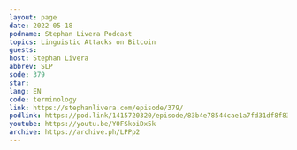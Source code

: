 ```yaml
---
layout: page
date: 2022-05-18
podname: Stephan Livera Podcast
topics: Linguistic Attacks on Bitcoin
guests: 
host: Stephan Livera
abbrev: SLP
sode: 379
star: 
lang: EN
code: terminology
link: https://stephanlivera.com/episode/379/
podlink: https://pod.link/1415720320/episode/83b4e78544cae1a7fd31df8f8383d0a0
youtube: https://youtu.be/Y0FSkoiDx5k
archive: https://archive.ph/LPPp2
---
```

